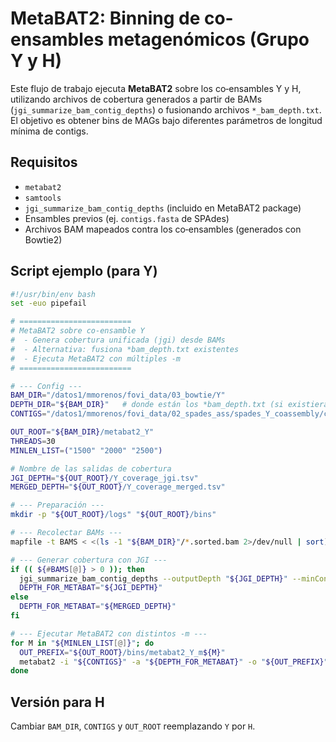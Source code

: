 # MetaBAT2: Binning de co-ensambles metagenómicos (Grupo Y y H)

Este flujo de trabajo ejecuta **MetaBAT2** sobre los co‑ensambles Y y H, utilizando
archivos de cobertura generados a partir de BAMs (`jgi_summarize_bam_contig_depths`)
o fusionando archivos `*_bam_depth.txt`. El objetivo es obtener bins de MAGs bajo
diferentes parámetros de longitud mínima de contigs.

## Requisitos

- `metabat2`
- `samtools`
- `jgi_summarize_bam_contig_depths` (incluido en MetaBAT2 package)
- Ensambles previos (ej. `contigs.fasta` de SPAdes)
- Archivos BAM mapeados contra los co‑ensambles (generados con Bowtie2)

## Script ejemplo (para Y)

```bash
#!/usr/bin/env bash
set -euo pipefail

# =========================
# MetaBAT2 sobre co-ensamble Y
#  - Genera cobertura unificada (jgi) desde BAMs
#  - Alternativa: fusiona *bam_depth.txt existentes
#  - Ejecuta MetaBAT2 con múltiples -m
# =========================

# --- Config ---
BAM_DIR="/datos1/mmorenos/fovi_data/03_bowtie/Y"
DEPTH_DIR="${BAM_DIR}"   # donde están los *bam_depth.txt (si existieran)
CONTIGS="/datos1/mmorenos/fovi_data/02_spades_ass/spades_Y_coassembly/contigs.fasta"

OUT_ROOT="${BAM_DIR}/metabat2_Y"
THREADS=30
MINLEN_LIST=("1500" "2000" "2500")

# Nombre de las salidas de cobertura
JGI_DEPTH="${OUT_ROOT}/Y_coverage_jgi.tsv"
MERGED_DEPTH="${OUT_ROOT}/Y_coverage_merged.tsv"

# --- Preparación ---
mkdir -p "${OUT_ROOT}/logs" "${OUT_ROOT}/bins"

# --- Recolectar BAMs ---
mapfile -t BAMS < <(ls -1 "${BAM_DIR}"/*.sorted.bam 2>/dev/null | sort)

# --- Generar cobertura con JGI ---
if (( ${#BAMS[@]} > 0 )); then
  jgi_summarize_bam_contig_depths --outputDepth "${JGI_DEPTH}" --minContigLength 1000 "${BAMS[@]}"
  DEPTH_FOR_METABAT="${JGI_DEPTH}"
else
  DEPTH_FOR_METABAT="${MERGED_DEPTH}"
fi

# --- Ejecutar MetaBAT2 con distintos -m ---
for M in "${MINLEN_LIST[@]}"; do
  OUT_PREFIX="${OUT_ROOT}/bins/metabat2_Y_m${M}"
  metabat2 -i "${CONTIGS}" -a "${DEPTH_FOR_METABAT}" -o "${OUT_PREFIX}" -m "${M}" -t "${THREADS}" --seed 1
done
```

## Versión para H

Cambiar `BAM_DIR`, `CONTIGS` y `OUT_ROOT` reemplazando `Y` por `H`.
